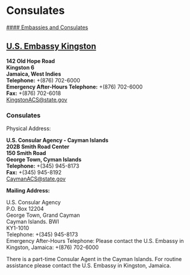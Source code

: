# Consulates

[#### Embassies and Consulates](javascript:void(0); "Embassies and Consulates")

## [U.S. Embassy Kingston](https://jm.usembassy.gov/)

**142 Old Hope Road  
Kingston 6  
Jamaica, West Indies  
Telephone:** +(876) 702-6000  
**Emergency After-Hours Telephone:** +(876) 702-6000  
**Fax:** +(876) 702-6018  
[KingstonACS@state.gov](mailto:KingstonACS@state.gov)

### Consulates

Physical Address:

**U.S. Consular Agency - Cayman Islands  
202B Smith Road Center  
150 Smith Road  
George Town, Cyman Islands  
Telephone:** +(345) 945-8173  
**Fax:** +(345) 945-8192  
[CaymanACS@state.gov](mailto:CaymanACS@state.gov)

**Mailing Address:**

U.S. Consular Agency  
P.O. Box 12204  
George Town, Grand Cayman  
Cayman Islands. BWI  
KY1-1010  
Telephone: +(345) 945-8173  
Emergency After-Hours Telephone: Please contact the U.S. Embassy in Kingston, Jamaica: +(876) 702-6000

There is a part-time Consular Agent in the Cayman Islands. For routine assistance please contact the U.S. Embassy in Kingston, Jamaica.